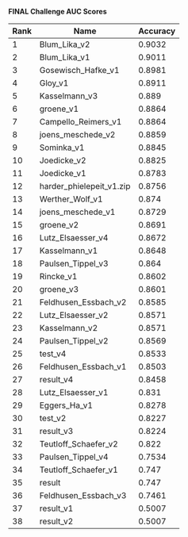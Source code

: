 **FINAL Challenge AUC Scores**


|Rank|Name|Accuracy|
|----|-----|---|
|1|Blum_Lika_v2|0.9032| 
|2|Blum_Lika_v1|0.9011| 
|3|Gosewisch_Hafke_v1|0.8981| 
|4|Gloy_v1|0.8911| 
|5|Kasselmann_v3|0.889| 
|6|groene_v1|0.8864| 
|7|Campello_Reimers_v1|0.8864| 
|8|joens_meschede_v2|0.8859| 
|9|Sominka_v1|0.8845| 
|10|Joedicke_v2|0.8825| 
|11|Joedicke_v1|0.8783| 
|12|harder_phielepeit_v1.zip|0.8756| 
|13|Werther_Wolf_v1|0.874| 
|14|joens_meschede_v1|0.8729| 
|15|groene_v2|0.8691| 
|16|Lutz_Elsaesser_v4|0.8672| 
|17|Kasselmann_v1|0.8648| 
|18|Paulsen_Tippel_v3|0.864| 
|19|Rincke_v1|0.8602| 
|20|groene_v3|0.8601| 
|21|Feldhusen_Essbach_v2|0.8585| 
|22|Lutz_Elsaesser_v2|0.8571| 
|23|Kasselmann_v2|0.8571| 
|24|Paulsen_Tippel_v2|0.8569| 
|25|test_v4|0.8533| 
|26|Feldhusen_Essbach_v1|0.8503| 
|27|result_v4|0.8458| 
|28|Lutz_Elsaesser_v1|0.831| 
|29|Eggers_Ha_v1|0.8278| 
|30|test_v2|0.8227| 
|31|result_v3|0.8224| 
|32|Teutloff_Schaefer_v2|0.822| 
|33|Paulsen_Tippel_v4|0.7534| 
|34|Teutloff_Schaefer_v1|0.747| 
|35|result|0.747| 
|36|Feldhusen_Essbach_v3|0.7461| 
|37|result_v1|0.5007| 
|38|result_v2|0.5007| 
